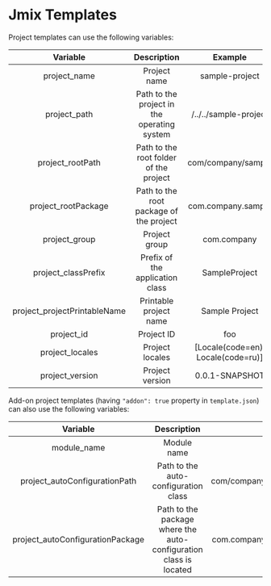 # Jmix Templates

Project templates can use the following variables:

|           Variable           |                 Description                 |                 Example                 |
|:----------------------------:|:-------------------------------------------:|:---------------------------------------:|
|         project_name         |                Project name                 |             sample-project              |
|         project_path         | Path to the project in the operating system |          /../../sample-project          |
|       project_rootPath       |   Path to the root folder of the project    |           com/company/sample            |
|     project_rootPackage      |   Path to the root package of the project   |           com.company.sample            |
|        project_group         |                Project group                |               com.company               |
|     project_classPrefix      |       Prefix of the application class       |              SampleProject              |
| project_projectPrintableName |           Printable project name            |             Sample Project              |
|          project_id          |                 Project ID                  |                   foo                   |
|       project_locales        |               Project locales               | [Locale(code=en), <br/>Locale(code=ru)] |
|       project_version        |               Project version               |             0.0.1-SNAPSHOT              |

Add-on project templates (having `"addon": true` property in `template.json`) can also use the following variables:

|             Variable             |                            Description                            |                Example                 |
|:--------------------------------:|:-----------------------------------------------------------------:|:--------------------------------------:|
|           module_name            |                            Module name                            |             sample-module              |
|  project_autoConfigurationPath   |               Path to the auto-configuration class                | com/company/autoconfigure/samplemodule |
| project_autoConfigurationPackage | Path to the package where the auto-configuration class is located | com.company.autoconfigure.samplemodule |

